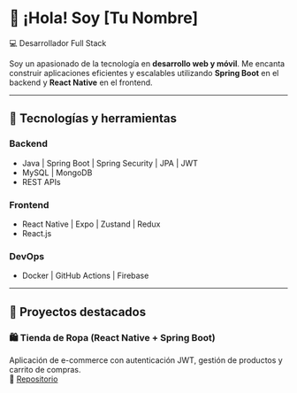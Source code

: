 # 👋 ¡Hola! Soy [Tu Nombre]  

💻 Desarrollador Full Stack 

Soy un apasionado de la tecnología en **desarrollo web y móvil**. Me encanta construir aplicaciones eficientes y escalables utilizando **Spring Boot** en el backend y **React Native** en el frontend.

---

## 🚀 Tecnologías y herramientas

### **Backend**
- Java | Spring Boot | Spring Security | JPA | JWT
- MySQL | MongoDB
- REST APIs 

### **Frontend**
- React Native | Expo | Zustand | Redux
- React.js 

### **DevOps**
- Docker | GitHub Actions | Firebase   
---

## 📌 Proyectos destacados

### 🛍️ **Tienda de Ropa (React Native + Spring Boot)**
Aplicación de e-commerce con autenticación JWT, gestión de productos y carrito de compras.  
🔗 [Repositorio](https://github.com/tu-usuario/tienda-ropa)  
